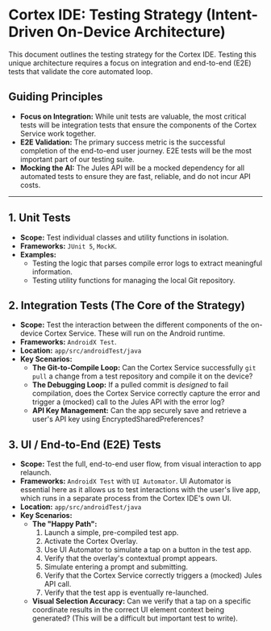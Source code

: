 # Cortex IDE: Testing Strategy (Intent-Driven On-Device Architecture)

This document outlines the testing strategy for the Cortex IDE. Testing this unique architecture requires a focus on integration and end-to-end (E2E) tests that validate the core automated loop.

## Guiding Principles
-   **Focus on Integration:** While unit tests are valuable, the most critical tests will be integration tests that ensure the components of the Cortex Service work together.
-   **E2E Validation:** The primary success metric is the successful completion of the end-to-end user journey. E2E tests will be the most important part of our testing suite.
-   **Mocking the AI:** The Jules API will be a mocked dependency for all automated tests to ensure they are fast, reliable, and do not incur API costs.

---

## 1. Unit Tests
-   **Scope:** Test individual classes and utility functions in isolation.
-   **Frameworks:** `JUnit 5`, `MockK`.
-   **Examples:**
    -   Testing the logic that parses compile error logs to extract meaningful information.
    -   Testing utility functions for managing the local Git repository.

## 2. Integration Tests (The Core of the Strategy)
-   **Scope:** Test the interaction between the different components of the on-device Cortex Service. These will run on the Android runtime.
-   **Frameworks:** `AndroidX Test`.
-   **Location:** `app/src/androidTest/java`
-   **Key Scenarios:**
    -   **The Git-to-Compile Loop:** Can the Cortex Service successfully `git pull` a change from a test repository and compile it on the device?
    -   **The Debugging Loop:** If a pulled commit is *designed* to fail compilation, does the Cortex Service correctly capture the error and trigger a (mocked) call to the Jules API with the error log?
    -   **API Key Management:** Can the app securely save and retrieve a user's API key using EncryptedSharedPreferences?

## 3. UI / End-to-End (E2E) Tests
-   **Scope:** Test the full, end-to-end user flow, from visual interaction to app relaunch.
-   **Frameworks:** `AndroidX Test` with `UI Automator`. UI Automator is essential here as it allows us to test interactions with the user's live app, which runs in a separate process from the Cortex IDE's own UI.
-   **Location:** `app/src/androidTest/java`
-   **Key Scenarios:**
    -   **The "Happy Path":**
        1.  Launch a simple, pre-compiled test app.
        2.  Activate the Cortex Overlay.
        3.  Use UI Automator to simulate a tap on a button in the test app.
        4.  Verify that the overlay's contextual prompt appears.
        5.  Simulate entering a prompt and submitting.
        6.  Verify that the Cortex Service correctly triggers a (mocked) Jules API call.
        7.  Verify that the test app is eventually re-launched.
    -   **Visual Selection Accuracy:** Can we verify that a tap on a specific coordinate results in the correct UI element context being generated? (This will be a difficult but important test to write).
